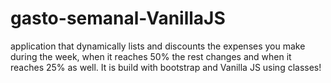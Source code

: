 # gasto-semanal-VanillaJS

application that dynamically lists and discounts the expenses you make during the week, 
when it reaches 50% the rest changes and when it reaches 25% as well. It is build with bootstrap and Vanilla JS using classes!
